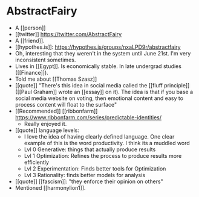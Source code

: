 # AbstractFairy

- A [[person]]
- [[twitter]] https://twitter.com/AbstractFairy
- A [[friend]].
- [[hypothes.is]]: https://hypothes.is/groups/nxaLPD9r/abstractfairy
- Oh, interesting that they weren't in the system until June 21st. I'm very inconsistent sometimes.
- Lives in [[Egypt]]. Is economically stable. In late undergrad studies ([[Finance]]).
- Told me about [[Thomas Szasz]]
- [[quote]] "There's this idea in social media called the [[fluff principle]] ([[Paul Graham]] wrote an [[essay]] on it). The idea is that if you base a social media website on voting, then emotional content and easy to process content will float to the surface"
- [[Recommended]] [[ribbonfarm]] https://www.ribbonfarm.com/series/predictable-identities/
  - Really enjoyed it.
- [[quote]] language levels:
  - I love the idea of having clearly defined language. One clear example of this is the word productivity. I think its a muddled word
  - Lvl 0 Generative: things that actually produce results
  - Lvl 1 Optimization: Refines the process to produce results more efficiently
  - Lvl 2 Experimentation: Finds better tools for Optimization
  - Lvl 3 Rationality: finds better models for analysis
- [[quote]] [[fascism]]: "they enforce their opinion on others"
- Mentioned [[harmonylion1]].

